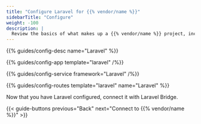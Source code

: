 ```yaml
---
title: "Configure Laravel for {{% vendor/name %}}"
sidebarTitle: "Configure"
weight: -100
description: |
  Review the basics of what makes up a {{% vendor/name %}} project, including its three principle configuration files and how to define them for Laravel.
---
```


{{% guides/config-desc name="Laravel" %}}

{{% guides/config-app template="laravel" /%}}

{{% guides/config-service framework="Laravel" /%}}

{{% guides/config-routes template="laravel" name="Laravel" %}}

Now that you have Laravel configured, connect it with Laravel Bridge.

{{< guide-buttons previous="Back" next="Connect to {{% vendor/name %}}" >}}
